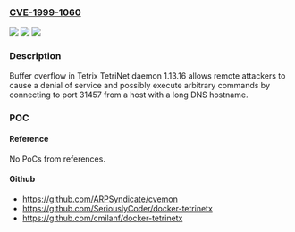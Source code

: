 ### [CVE-1999-1060](https://cve.mitre.org/cgi-bin/cvename.cgi?name=CVE-1999-1060)
![](https://img.shields.io/static/v1?label=Product&message=n%2Fa&color=blue)
![](https://img.shields.io/static/v1?label=Version&message=n%2Fa&color=blue)
![](https://img.shields.io/static/v1?label=Vulnerability&message=n%2Fa&color=brighgreen)

### Description

Buffer overflow in Tetrix TetriNet daemon 1.13.16 allows remote attackers to cause a denial of service and possibly execute arbitrary commands by connecting to port 31457 from a host with a long DNS hostname.

### POC

#### Reference
No PoCs from references.

#### Github
- https://github.com/ARPSyndicate/cvemon
- https://github.com/SeriouslyCoder/docker-tetrinetx
- https://github.com/cmilanf/docker-tetrinetx

